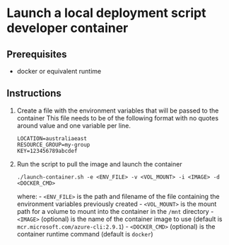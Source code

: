 # Launch a local deployment script developer container

## Prerequisites

- docker or equivalent runtime

## Instructions

1. Create a file with the environment variables that will be passed to the container
    This file needs to be of the following format with no quotes around value and one variable per line.
    ```
    LOCATION=australiaeast
    RESOURCE_GROUP=my-group
    KEY=123456789abcdef
    ```

2. Run the script to pull the image and launch the container
    ```shell
    ./launch-container.sh -e <ENV_FILE> -v <VOL_MOUNT> -i <IMAGE> -d <DOCKER_CMD>
    ```
    where:
        - `<ENV_FILE>` is the path and filename of the file containing the environment variables previously created
        - `<VOL_MOUNT>` is the mount path for a volume to mount into the container in the `/mnt` directory
        - `<IMAGE>` (optional) is the name of the container image to use (default is `mcr.microsoft.com/azure-cli:2.9.1`)
        - `<DOCKER_CMD>` (optional) is the container runtime command (default is `docker`)

